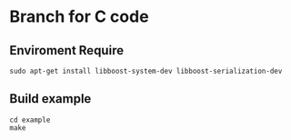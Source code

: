 # Branch for C code

## Enviroment Require
```
sudo apt-get install libboost-system-dev libboost-serialization-dev
```

## Build example
```
cd example
make
```
